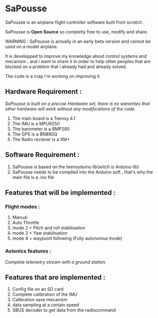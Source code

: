 # SaPousse

SaPousse is an airplane flight controller software built from scratch .


SaPousse is **Open Source** so completly free to use, modify and share.

WARNING : SaPousse is actually in an early beta version and cannot be used on a model airplane.

It is developped to improve my knowledge about control systems and mecanism , and i want to share it in order to help other peoples that are blocked on a problem that i already had and already solved.

The code is a crap i'm working on improving it.

 ## Hardware Requirement :
 _SaPousse is built on a precise Hardware set, there is no waranties that other hardware will work without any modifications of the code._
 
 1. The main board is a Teensy 4.1
 2. The IMU is a MPU9250
 3. The barometer is a BMP280
 3. The GPS is a BN880Q
 4. The Radio reciever is a XM+
 
 ## Software Requirement :
 1. SaPousse is based on the teensyduino lib(witch is Arduino lib)
 2. SaPousse needs to be compiled into the Arduino soft , that's why the main file is a .ino file

 ## Features that will be implemented :
 
 ### Flight modes :
  1. Manual
  2. Auto Throttle 
  3. mode 2 + Pitch and roll stabilisation
  4. mode 3 + Yaw stabilisation 
  5. mode 4 + waypoint following (Fully autonomus mode)
 
 ### Avionics features :
   _Complete telemetry stream with a ground station._
   
   
## Features that are implemented :
  1. Config file on an SD card
  2. Complete calibration of the IMU
  3. Calibration save mecanism
  4. data sampling at a certain speed
  5. SBUS decoder to get data from the radiocommand
  
  

  
  
  

  
